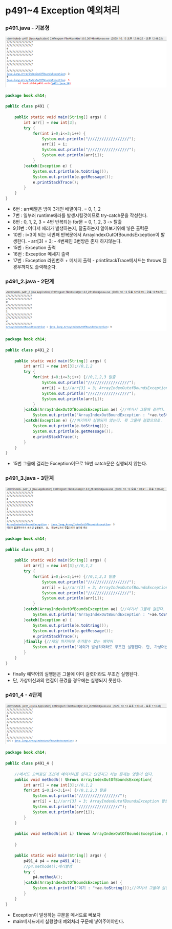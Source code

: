 # p491~4 Exception 예외처리

### p491.java - 기본형

![p491 Run](../../../.gitbook/assets/p491.png)

```java
package book.ch14;

public class p491 {
	
	public static void main(String[] args) {
		int arr[] = new int[3];
		try {
			for(int i=0;i<=3;i++) {
				System.out.println("//////////////////");
				arr[i] = i;
				System.out.println("//////////////////");
				System.out.println(arr[i]);
			}
		}catch(Exception e) {
			System.out.println(e.toString());
			System.out.println(e.getMessage());
			e.printStackTrace();
		}
	}
}
```

* 6번 : arr배열은 방이 3개인 배열이다. = 0, 1, 2
* 7번 : 일부러 runtime에러를 발생시킬것이므로 try-catch문을 작성한다.
* 8번 : 0, 1, 2, 3 = 4번 반복되는 for문 = 0, 1, 2, 3 -&gt; 탈출
* 9,11번 : 어디서 에러가 발생하는지, 탈출하는지 알아보기위해 넣은 출력문
* 10번 : i=3이 되는 네번째 반복문에서 ArrayIndexOutOfBoundsException이 발생한다. - arr\[3\] = 3; - 4번째인 3번방은 존재 하지않는다.
* 15번 : Exception 출력
* 16번 : Exception 메세지 출력
* 17번 : Exception 라인번호 + 메세지 출력 - printStackTrace메서드는 throws 된 경우까지도 출력해준다.

### p491\_2.java - 2단계

![p491\_2](../../../.gitbook/assets/p491_2.png)

```java
package book.ch14;

public class p491_2 {
	
	public static void main(String[] args) {
		int arr[] = new int[3];//0,1,2
		try {
			for(int i=0;i<=3;i++) {//0,1,2,3 탈출
				System.out.println("//////////////////");
				arr[i] = i;//arr[3] = 3; ArrayIndexOutofBoundsException 발생
				System.out.println("//////////////////");
				System.out.println(arr[i]);
			}
		}catch(ArrayIndexOutOfBoundsException ae) {//여기서 그물에 걸린다.
			System.out.println("ArrayIndexOutBoundException : "+ae.toString());
		}catch(Exception e) {//여기까지 실행되지 않는다. 윗 그물에 걸렸으므로.
			System.out.println(e.toString());
			System.out.println(e.getMessage());
			e.printStackTrace();
		}
	}
}
```

* 15번 그물에 걸리는 Exception이므로 16번 catch문은 실행되지 않는다.

### p491\_3.java - 3단계

![p491\_3](../../../.gitbook/assets/p491_3.png)

```java
package book.ch14;

public class p491_3 {
	
	public static void main(String[] args) {
		int arr[] = new int[3];//0,1,2
		try {
			for(int i=0;i<=3;i++) {//0,1,2,3 탈출
				System.out.println("//////////////////"); 
				arr[i] = i;//arr[3] = 3; ArrayIndexOutofBoundsException 발생
				System.out.println("//////////////////");
				System.out.println(arr[i]);
			}
		}catch(ArrayIndexOutOfBoundsException ae) {//여기서 그물에 걸린다.
			System.out.println("ArrayIndexOutBoundException : "+ae.toString());
		}catch(Exception e) {
			System.out.println(e.toString());
			System.out.println(e.getMessage());
			e.printStackTrace();
		}finally {//제일 마지막에 추가할수 있는 예약어
			System.out.println("예외가 발생하더라도 무조건 실행된다. 단, 가상머신과의 연결고리가 끊기면 예외");
		}
	}
}
```

* finally 예약어의 실행문은 그물에 이미 걸렷더라도 무조건 실행된다.
* 단, 가상머신과의 연결이 끊겼을 경우에는 실행되지 못한다.

### p491\_4 - 4단계

![p491\_4](../../../.gitbook/assets/p491_4.png)

```java
package book.ch14;

public class p491_4 {
	
	//메서드 오버로딩 조건에 예외처리를 던지고 안던지고 하는 문제는 영향이 없다.
	public void methodA() throws ArrayIndexOutOfBoundsException{
		int arr[] = new int[3];//0,1,2
		for(int i=0;i<=3;i++) {//0,1,2,3 탈출
			System.out.println("//////////////////");
			arr[i] = i;//arr[3] = 3; ArrayIndexOutofBoundsException 발생
			System.out.println("//////////////////");
			System.out.println(arr[i]);
		}		
	}
	
	public void methodA(int i) throws ArrayIndexOutOfBoundsException, Exception{
		
	}
	
	public static void main(String[] args) {
		p491_4 p4 = new p491_4();
		//p4.methodA();에러발생
		try {
			p4.methodA();
		}catch(ArrayIndexOutOfBoundsException ae) {
			System.out.println("여기 : "+ae.toString());//여기서 그물에 걸린다.
		}
	}
}
```

* Exception이 발생하는 구문을 메서드로 빼보자
* main메서드에서 실행할때 예외처리 구문에 넣어주어야한다.




